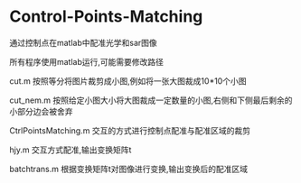 # Control-Points-Matching
通过控制点在matlab中配准光学和sar图像

所有程序使用matlab运行,可能需要修改路径

cut.m 按照等分将图片裁剪成小图,例如将一张大图裁成10*10个小图

cut_nem.m 按照给定小图大小将大图裁成一定数量的小图,右侧和下侧最后剩余的小部分边会被舍弃

CtrlPointsMatching.m 交互的方式进行控制点配准与配准区域的裁剪

hjy.m 交互方式配准,输出变换矩阵t

batchtrans.m 根据变换矩阵t对图像进行变换,输出变换后的配准区域
